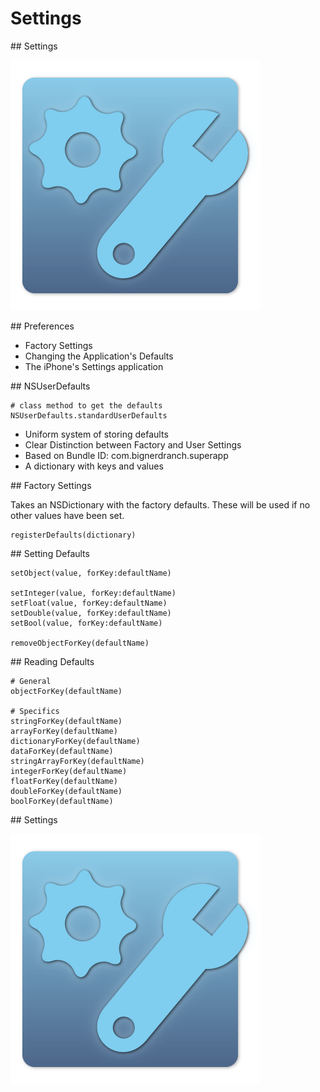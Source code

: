 # Settings

<slide>
## Settings

![](settings.png "Settings") 

</slide>

<slide>
## Preferences

+ Factory Settings
+ Changing the Application's Defaults
+ The iPhone's Settings application

</slide>

<slide>
## NSUserDefaults    

    # class method to get the defaults
    NSUserDefaults.standardUserDefaults

+ Uniform system of storing defaults
+ Clear Distinction between Factory and User Settings
+ Based on Bundle ID: com.bignerdranch.superapp
+ A dictionary with keys and values

</slide>

<slide>
## Factory Settings

Takes an NSDictionary with the factory defaults. These will be used if no other values have been set.

    registerDefaults(dictionary)

</slide>

<slide>
## Setting Defaults

    setObject(value, forKey:defaultName)

    setInteger(value, forKey:defaultName)
    setFloat(value, forKey:defaultName)
    setDouble(value, forKey:defaultName)
    setBool(value, forKey:defaultName)

    removeObjectForKey(defaultName)

</slide>

<slide>
## Reading Defaults

    # General
    objectForKey(defaultName)

    # Specifics
    stringForKey(defaultName)
    arrayForKey(defaultName)
    dictionaryForKey(defaultName)
    dataForKey(defaultName)
    stringArrayForKey(defaultName)
    integerForKey(defaultName)
    floatForKey(defaultName)
    doubleForKey(defaultName)
    boolForKey(defaultName)

</slide>

    
<slide>
## Settings

![](settings.png "Settings") 

</slide>
